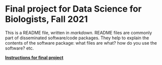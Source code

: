 # Final project for Data Science for Biologists, Fall 2021

This is a README file, written in _markdown_. README files are commonly part of disseminated software/code packages. They help to explain the contents of the software package: what files are what? how do you use the software? etc.

**[Instructions for final project](https://sjspielman.github.io/datascience_for_biologists/homeworks/project/project_proposal_instructions.html)**
